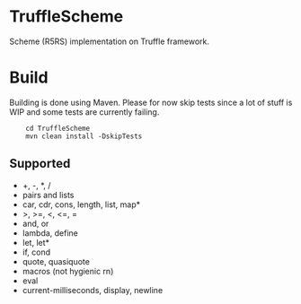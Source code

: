 # TruffleScheme
Scheme (R5RS) implementation on Truffle framework.

# Build
Building is done using Maven. Please for now skip tests since a lot of stuff is WIP and some tests are currently failing.

```
    cd TruffleScheme
    mvn clean install -DskipTests
```


## Supported
- +, -, *, /
- pairs and lists
- car, cdr, cons, length, list, map*
- \>, >=, <, <=, = 
- and, or
- lambda, define
- let, let*
- if, cond
- quote, quasiquote
- macros (not hygienic rn)
- eval
- current-milliseconds, display, newline
